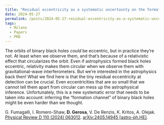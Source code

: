 ```yaml
---
title: "Residual eccentricity as a systematic uncertainty on the formation channels of binary black holes"
date: 2024-05-27
permalink: /posts/2024-05-27-residual-eccentricity-as-a-systematic-uncertainty-on-the-formation-channels-of-binary-black-holes
tags:
  - Milano
  - Papers
  - PRD
---
```


The orbits of binary black holes _could_ be eccentric, but in practice they’re not. At least when we observe them, and that’s because of a relativistic effect that circularizes the orbit. Even if astrophysics formed black holes eccentric, relativity makes them circular when we observe them with gravitational-wave interferometers. But we’re interested in the astrophysics back then! What we find here is that the tiny residual eccentricity at detection can be crucial. Even eccentricities that are so small that we cannot tell them apart from circular can mess up the astrophysical inference. Unfortunately, this is a new systematic error that needs to be taken into account: inferring the “formation channel” of binary black holes might be even harder than we thought. 

G. Fumagalli, I. Romero-Shaw, **D. Gerosa**, V. De Renzis, K. Kritos, A. Olejak.\
[Physical Review D 110 (2024) 063012](https://journals.aps.org/prd/abstract/10.1103/PhysRevD.110.063012). [arXiv:2405.14945 [astro-ph.HE]](https://arxiv.org/abs/2405.14945).